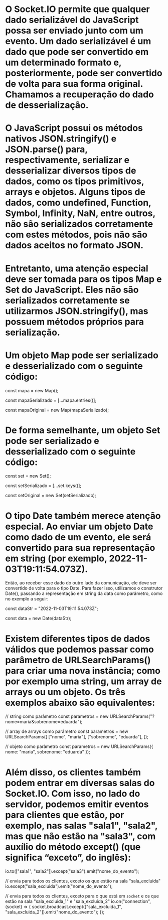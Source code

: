 # O Socket.IO permite que qualquer dado serializável do JavaScript possa ser enviado junto com um evento. Um dado serializável é um dado que pode ser convertido em um determinado formato e, posteriormente, pode ser convertido de volta para sua forma original. Chamamos a recuperação do dado de desserialização.


# O JavaScript possui os métodos nativos JSON.stringify() e JSON.parse() para, respectivamente, serializar e desserializar diversos tipos de dados, como os tipos primitivos, arrays e objetos. Alguns tipos de dados, como undefined, Function, Symbol, Infinity, NaN, entre outros, não são serializados corretamente com estes métodos, pois não são dados aceitos no formato JSON.

# Entretanto, uma atenção especial deve ser tomada para os tipos Map e Set do JavaScript. Eles não são serializados corretamente se utilizarmos JSON.stringify(), mas possuem métodos próprios para serialização.

# Um objeto Map pode ser serializado e desserializado com o seguinte código:

const mapa = new Map();

const mapaSerializado = [...mapa.entries()];

const mapaOriginal = new Map(mapaSerializado);

# De forma semelhante, um objeto Set pode ser serializado e desserializado com o seguinte código:

const set = new Set();

const setSerializado = [...set.keys()];

const setOriginal = new Set(setSerializado);


# O tipo Date também merece atenção especial. Ao enviar um objeto Date como dado de um evento, ele será convertido para sua representação em string (por exemplo, 2022-11-03T19:11:54.073Z).

Então, ao receber esse dado do outro lado da comunicação, ele deve ser convertido de volta para o tipo Date. Para fazer isso, utilizamos o construtor Date(), passando a representação em string da data como parâmetro, como no exemplo a seguir:


const dataStr = "2022-11-03T19:11:54.073Z";

const data = new Date(dataStr);


# Existem diferentes tipos de dados válidos que podemos passar como parâmetro de URLSearchParams() para criar uma nova instância; como por exemplo uma string, um array de arrays ou um objeto. Os três exemplos abaixo são equivalentes:

// string como parâmetro
const parametros = new URLSearchParams("?nome=maria&sobrenome=eduarda");

// array de arrays como parâmetro
const parametros = new URLSearchParams([
  ["nome", "maria"],
  ["sobrenome", "eduarda"],
]);

// objeto como parâmetro
const parametros = new URLSearchParams({
  nome: "maria",
  sobrenome: "eduarda"
});


# Além disso, os clientes também podem entrar em diversas salas do Socket.IO. Com isso, no lado do servidor, podemos emitir eventos para clientes que estão, por exemplo, nas salas "sala1", "sala2", mas que não estão na "sala3", com auxílio do método except() (que significa “exceto”, do inglês):


io.to(["sala1", "sala2"]).except("sala3").emit("nome_do_evento");

// envia para todos os clientes, exceto os que estão na sala "sala_excluida"
io.except("sala_excluida").emit("nome_do_evento");

// envia para todos os clientes, exceto para o que está em `socket` e os que estão na sala "sala_excluida_1" e "sala_excluida_2"
io.on("connection", (socket) => {
  socket.broadcast.except(["sala_excluida_1", "sala_excluida_2"]).emit("nome_do_evento");
});